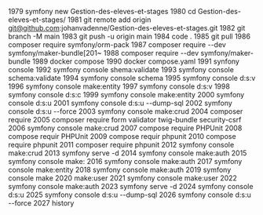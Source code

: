 1979  symfony new Gestion-des-eleves-et-stages
 1980  cd Gestion-des-eleves-et-stages/
 1981  git remote add origin git@github.com:johanvadenne/Gestion-des-eleves-et-stages.git
 1982  git branch -M main
 1983  git push -u origin main
 1984  code .
 1985  git pull
 1986  composer require symfony/orm-pack
 1987  composer require --dev symfony/maker-bundle[201~
 1988  composer require --dev symfony/maker-bundle
 1989  docker compose
 1990  docker compose.yaml
 1991  synfony console
 1992  symfony console shema:validate
 1993  symfony console schema:validate
 1994  symfony console schema
 1995  symfony console d:s:v
 1996  symfony console make:entity
 1997  symfony console d:s:v
 1998  symfony console d:s:c
 1999  symfony console make:entity
 2000  symfony console d:s:u
 2001  symfony console d:s:u --dump-sql
 2002  symfony console d:s:u --force
 2003  symfony console make:crud
 2004  composer require
 2005  composer require form validator twig-bundle security-csrf
 2006  symfony console make:crud
 2007  compose require PHPUnit
 2008  compose requir PHPUnit
 2009  compose requir phpunit
 2010  compose require phpunit
 2011  composer require phpunit
 2012  symfony console make:crud
 2013  symfony serve -d
 2014  symfony console make:auth
 2015  symfony console make:
 2016  symfony console make:auth
 2017  symfony console make:entity
 2018  symfony console make:auth
 2019  symfony console make
 2020  make:user
 2021  symfony console make:user
 2022  symfony console make:auth
 2023  symfony serve -d
 2024  symfony console d:s:u
 2025  symfony console d:s:u --dump-sql
 2026  symfony console d:s:u --force
 2027  history